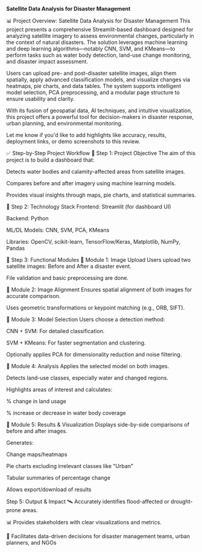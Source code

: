 **Satellite Data Analysis for Disaster Management**


📊 Project Overview: Satellite Data Analysis for Disaster Management
This project presents a comprehensive Streamlit-based dashboard designed for analyzing satellite imagery to assess environmental changes, particularly in the context of natural disasters. The solution leverages machine learning and deep learning algorithms—notably CNN, SVM, and KMeans—to perform tasks such as water body detection, land-use change monitoring, and disaster impact assessment.

Users can upload pre- and post-disaster satellite images, align them spatially, apply advanced classification models, and visualize changes via heatmaps, pie charts, and data tables. The system supports intelligent model selection, PCA preprocessing, and a modular page structure to ensure usability and clarity.

With its fusion of geospatial data, AI techniques, and intuitive visualization, this project offers a powerful tool for decision-makers in disaster response, urban planning, and environmental monitoring.

Let me know if you'd like to add highlights like accuracy, results, deployment links, or demo screenshots to this review.

✅ Step-by-Step Project Workflow
🔹 Step 1: Project Objective
The aim of this project is to build a dashboard that:

Detects water bodies and calamity-affected areas from satellite images.

Compares before and after imagery using machine learning models.

Provides visual insights through maps, pie charts, and statistical summaries.

🔹 Step 2: Technology Stack
Frontend: Streamlit (for dashboard UI)

Backend: Python

ML/DL Models: CNN, SVM, PCA, KMeans

Libraries: OpenCV, scikit-learn, TensorFlow/Keras, Matplotlib, NumPy, Pandas

🔹 Step 3: Functional Modules
📁 Module 1: Image Upload
Users upload two satellite images: Before and After a disaster event.

File validation and basic preprocessing are done.

📁 Module 2: Image Alignment
Ensures spatial alignment of both images for accurate comparison.

Uses geometric transformations or keypoint matching (e.g., ORB, SIFT).

📁 Module 3: Model Selection
Users choose a detection method:

CNN + SVM: For detailed classification.

SVM + KMeans: For faster segmentation and clustering.

Optionally applies PCA for dimensionality reduction and noise filtering.

📁 Module 4: Analysis
Applies the selected model on both images.

Detects land-use classes, especially water and changed regions.

Highlights areas of interest and calculates:

% change in land usage

% increase or decrease in water body coverage

📁 Module 5: Results & Visualization
Displays side-by-side comparisons of before and after images.

Generates:

Change maps/heatmaps

Pie charts excluding irrelevant classes like "Urban"

Tabular summaries of percentage change

Allows export/download of results

 Step 5: Output & Impact
🛰️ Accurately identifies flood-affected or drought-prone areas.

📊 Provides stakeholders with clear visualizations and metrics.

🔄 Facilitates data-driven decisions for disaster management teams, urban planners, and NGOs

